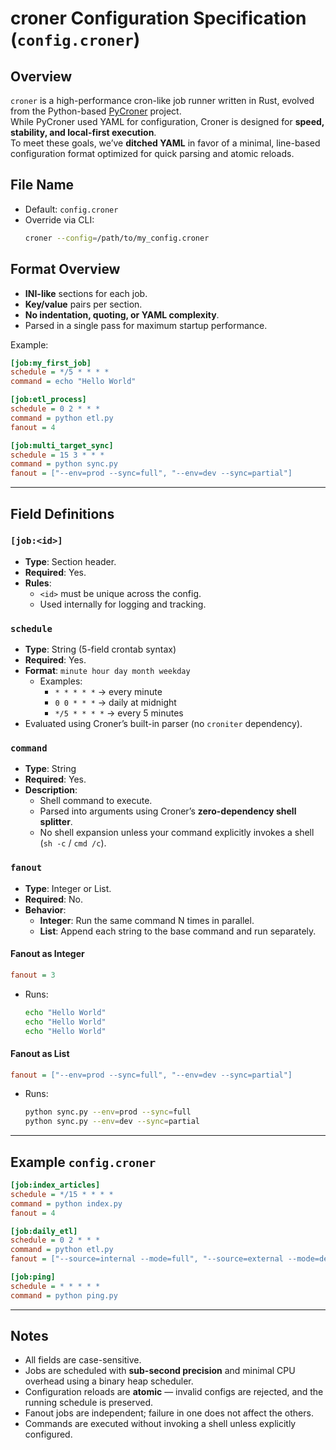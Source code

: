 # croner Configuration Specification (`config.croner`)

## Overview

`croner` is a high-performance cron-like job runner written in Rust, evolved from the Python-based [PyCroner](https://github.com/AcidBurnHen/pycroner) project.  
While PyCroner used YAML for configuration, Croner is designed for **speed, stability, and local-first execution**.  
To meet these goals, we’ve **ditched YAML** in favor of a minimal, line-based configuration format optimized for quick parsing and atomic reloads.

## File Name

- Default: `config.croner`
- Override via CLI:
  ```bash
  croner --config=/path/to/my_config.croner
  ```

## Format Overview

- **INI-like** sections for each job.
- **Key/value** pairs per section.
- **No indentation, quoting, or YAML complexity**.
- Parsed in a single pass for maximum startup performance.

Example:

```ini
[job:my_first_job]
schedule = */5 * * * *
command = echo "Hello World"

[job:etl_process]
schedule = 0 2 * * *
command = python etl.py
fanout = 4

[job:multi_target_sync]
schedule = 15 3 * * *
command = python sync.py
fanout = ["--env=prod --sync=full", "--env=dev --sync=partial"]
```

---

## Field Definitions

### `[job:<id>]`

- **Type**: Section header.
- **Required**: Yes.
- **Rules**:
  - `<id>` must be unique across the config.
  - Used internally for logging and tracking.

### `schedule`

- **Type**: String (5-field crontab syntax)
- **Required**: Yes.
- **Format**: `minute hour day month weekday`
  - Examples:
    - `* * * * *` → every minute
    - `0 0 * * *` → daily at midnight
    - `*/5 * * * *` → every 5 minutes
- Evaluated using Croner’s built-in parser (no `croniter` dependency).

### `command`

- **Type**: String
- **Required**: Yes.
- **Description**:
  - Shell command to execute.
  - Parsed into arguments using Croner’s **zero-dependency shell splitter**.
  - No shell expansion unless your command explicitly invokes a shell (`sh -c` / `cmd /c`).

### `fanout`

- **Type**: Integer or List.
- **Required**: No.
- **Behavior**:
  - **Integer**: Run the same command N times in parallel.
  - **List**: Append each string to the base command and run separately.

#### Fanout as Integer

```ini
fanout = 3
```

- Runs:
  ```bash
  echo "Hello World"
  echo "Hello World"
  echo "Hello World"
  ```

#### Fanout as List

```ini
fanout = ["--env=prod --sync=full", "--env=dev --sync=partial"]
```

- Runs:
  ```bash
  python sync.py --env=prod --sync=full
  python sync.py --env=dev --sync=partial
  ```

---

## Example `config.croner`

```ini
[job:index_articles]
schedule = */15 * * * *
command = python index.py
fanout = 4

[job:daily_etl]
schedule = 0 2 * * *
command = python etl.py
fanout = ["--source=internal --mode=full", "--source=external --mode=delta"]

[job:ping]
schedule = * * * * *
command = python ping.py
```

---

## Notes

- All fields are case-sensitive.
- Jobs are scheduled with **sub-second precision** and minimal CPU overhead using a binary heap scheduler.
- Configuration reloads are **atomic** — invalid configs are rejected, and the running schedule is preserved.
- Fanout jobs are independent; failure in one does not affect the others.
- Commands are executed without invoking a shell unless explicitly configured.

